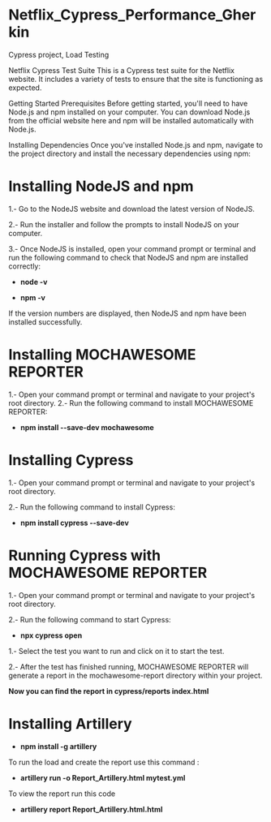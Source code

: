 # Netflix_Cypress_Performance_Gherkin
Cypress project, Load Testing




Netflix Cypress Test Suite
This is a Cypress test suite for the Netflix website. It includes a variety of tests to ensure that the site is functioning as expected.

Getting Started
Prerequisites
Before getting started, you'll need to have Node.js and npm installed on your computer. You can download Node.js from the official website here and npm will be installed automatically with Node.js.

Installing Dependencies
Once you've installed Node.js and npm, navigate to the project directory and install the necessary dependencies using npm:

# Installing NodeJS and npm
1.- Go to the NodeJS website and download the latest version of NodeJS.

2.- Run the installer and follow the prompts to install NodeJS on your computer.

3.- Once NodeJS is installed, open your command prompt or terminal and run the following command to check that NodeJS and npm are installed correctly:

- **node -v**

- **npm -v**

If the version numbers are displayed, then NodeJS and npm have been installed successfully.

# Installing MOCHAWESOME REPORTER

1.- Open your command prompt or terminal and navigate to your project's root directory.
2.- Run the following command to install MOCHAWESOME REPORTER:
- **npm install --save-dev mochawesome**

# Installing Cypress

1.- Open your command prompt or terminal and navigate to your project's root directory.

2.- Run the following command to install Cypress:

- **npm install cypress --save-dev**

# Running Cypress with MOCHAWESOME REPORTER

1.- Open your command prompt or terminal and navigate to your project's root directory.

2.- Run the following command to start Cypress:

- **npx cypress open**

1.- Select the test you want to run and click on it to start the test.

2.- After the test has finished running, MOCHAWESOME REPORTER will generate a report in the mochawesome-report directory within your project.

**Now you can find the report in cypress/reports index.html** 

# Installing Artillery

- **npm install -g artillery**

To run the load and create the report use this command :

- **artillery run -o Report_Artillery.html mytest.yml**

To view the report run this code

- **artillery report Report_Artillery.html.html**

